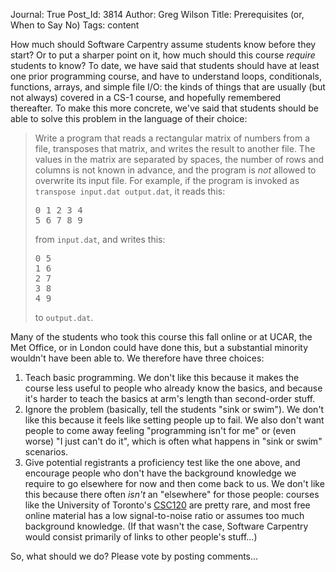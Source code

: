 Journal: True
Post_Id: 3814
Author: Greg Wilson
Title: Prerequisites (or, When to Say No)
Tags: content

<p>How much should Software Carpentry assume students know before they start? Or to put a sharper point on it, how much should this course <em>require</em> students to know? To date, we have said that students should have at least one prior programming course, and have to understand loops, conditionals, functions, arrays, and simple file I/O: the kinds of things that are usually (but not always) covered in a CS-1 course, and hopefully remembered thereafter. To make this more concrete, we've said that students should be able to solve this problem in the language of their choice:</p>
<blockquote><p>Write a program that reads a rectangular matrix of numbers from a file, transposes that matrix, and writes the result to another file. The values in the matrix are separated by spaces, the number of rows and columns is not known in advance, and the program is <em>not</em> allowed to overwrite its input file. For example, if the program is invoked as <code>transpose input.dat output.dat</code>, it reads this:</p>
<pre>0 1 2 3 4
5 6 7 8 9</pre>
<p>from <code>input.dat</code>, and writes this:</p>
<pre>0 5
1 6
2 7
3 8
4 9</pre>
<p>to <code>output.dat</code>.</p></blockquote>
<p>Many of the students who took this course this fall online or at UCAR, the Met Office, or in London could have done this, but a substantial minority wouldn't have been able to. We therefore have three choices:</p>
<ol>
<li>Teach basic programming. We don't like this because it makes the course less useful to people who already know the basics, and because it's harder to teach the basics at arm's length than second-order stuff.</li>
<li>Ignore the problem (basically, tell the students "sink or swim"). We don't like this because it feels like setting people up to fail. We also don't want people to come away feeling "programming isn't for me" or (even worse) "I just can't do it", which is often what happens in "sink or swim" scenarios.</li>
<li>Give potential registrants a proficiency test like the one above, and encourage people who don't have the background knowledge we require to go elsewhere for now and then come back to us. We don't like this because there often <em>isn't</em> an "elsewhere" for those people: courses like the University of Toronto's <a href="http://www.cs.toronto.edu/~csc120h">CSC120</a> are pretty rare, and most free online material has a low signal-to-noise ratio or assumes too much background knowledge. (If that wasn't the case, Software Carpentry would consist primarily of links to other people's stuff...)</li>
</ol>
<p>So, what should we do? Please vote by posting comments...</p>
